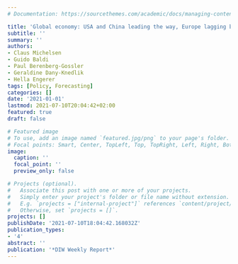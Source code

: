```yaml
---
# Documentation: https://sourcethemes.com/academic/docs/managing-content/

title: 'Global economy: USA and China leading the way, Europe lagging behind'
subtitle: ''
summary: ''
authors:
- Claus Michelsen
- Guido Baldi
- Paul Berenberg-Gossler
- Geraldine Dany-Knedlik
- Hella Engerer
tags: [Policy, Forecasting]
categories: []
date: '2021-01-01'
lastmod: 2021-07-10T20:04:42+02:00
featured: true
draft: false

# Featured image
# To use, add an image named `featured.jpg/png` to your page's folder.
# Focal points: Smart, Center, TopLeft, Top, TopRight, Left, Right, BottomLeft, Bottom, BottomRight.
image:
  caption: ''
  focal_point: ''
  preview_only: false

# Projects (optional).
#   Associate this post with one or more of your projects.
#   Simply enter your project's folder or file name without extension.
#   E.g. `projects = ["internal-project"]` references `content/project/deep-learning/index.md`.
#   Otherwise, set `projects = []`.
projects: []
publishDate: '2021-07-10T18:04:42.168032Z'
publication_types:
- '4'
abstract: ''
publication: '*DIW Weekly Report*'
---
```

